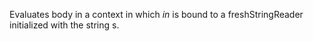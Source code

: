 Evaluates body in a context in which *in* is bound to a freshStringReader initialized with the string s.